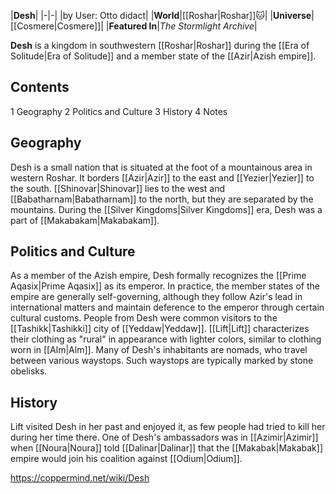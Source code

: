 |**Desh**|
|-|-|
|by User: Otto didact|
|**World**|[[Roshar\|Roshar]]🐱︎|
|**Universe**|[[Cosmere\|Cosmere]]|
|**Featured In**|*The Stormlight Archive*|

**Desh** is a kingdom in southwestern [[Roshar\|Roshar]] during the [[Era of Solitude\|Era of Solitude]] and a member state of the [[Azir\|Azish empire]].

## Contents

1 Geography
2 Politics and Culture
3 History
4 Notes


## Geography
Desh is a small nation that is situated at the foot of a mountainous area in western Roshar. It borders [[Azir\|Azir]] to the east and [[Yezier\|Yezier]] to the south. [[Shinovar\|Shinovar]] lies to the west and [[Babatharnam\|Babatharnam]] to the north, but they are separated by the mountains. During the [[Silver Kingdoms\|Silver Kingdoms]] era, Desh was a part of [[Makabakam\|Makabakam]].

## Politics and Culture
As a member of the Azish empire, Desh formally recognizes the [[Prime Aqasix\|Prime Aqasix]] as its emperor. In practice, the member states of the empire are generally self-governing, although they follow Azir's lead in international matters and maintain deference to the emperor through certain cultural customs.
People from Desh were common visitors to the [[Tashikk\|Tashikki]] city of [[Yeddaw\|Yeddaw]]. [[Lift\|Lift]] characterizes their clothing as "rural" in appearance with lighter colors, similar to clothing worn in [[Alm\|Alm]]. Many of Desh's inhabitants are nomads, who travel between various waystops. Such waystops are typically marked by stone obelisks.

## History
Lift visited Desh in her past and enjoyed it, as few people had tried to kill her during her time there.
One of Desh's ambassadors was in [[Azimir\|Azimir]] when [[Noura\|Noura]] told [[Dalinar\|Dalinar]] that the [[Makabak\|Makabak]] empire would join his coalition against [[Odium\|Odium]].



https://coppermind.net/wiki/Desh